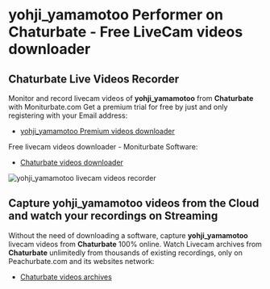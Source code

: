 # yohji_yamamotoo Performer on Chaturbate - Free LiveCam videos downloader

## Chaturbate Live Videos Recorder

Monitor and record livecam videos of **yohji_yamamotoo** from **Chaturbate** with Moniturbate.com
Get a premium trial for free by just and only registering with your Email address:
* [yohji_yamamotoo Premium videos downloader](https://moniturbate.com/request-demo-licence-key.html)

Free livecam videos downloader - Moniturbate Software:
* [Chaturbate videos downloader](https://moniturbate.com/moniturbate-download-software.html)

![yohji_yamamotoo livecam videos recorder](https://peachurnet.com/templates/moniturbate-software.png)


## Capture yohji_yamamotoo videos from the Cloud and watch your recordings on Streaming

Without the need of downloading a software, capture **yohji_yamamotoo** livecam videos from **Chaturbate** 100% online.
Watch Livecam archives from **Chaturbate** unlimitedly from thousands of existing recordings, only on Peachurbate.com and its websites network:
* [Chaturbate videos archives](https://peachurnet.com/)